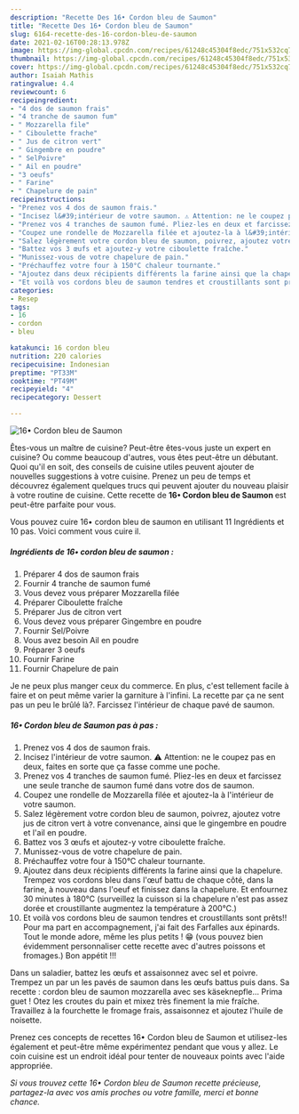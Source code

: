 ```yaml
---
description: "Recette Des 16• Cordon bleu de Saumon"
title: "Recette Des 16• Cordon bleu de Saumon"
slug: 6164-recette-des-16-cordon-bleu-de-saumon
date: 2021-02-16T00:28:13.978Z
image: https://img-global.cpcdn.com/recipes/61248c45304f8edc/751x532cq70/16•-cordon-bleu-de-saumon-photo-principale-de-la-recette.jpg
thumbnail: https://img-global.cpcdn.com/recipes/61248c45304f8edc/751x532cq70/16•-cordon-bleu-de-saumon-photo-principale-de-la-recette.jpg
cover: https://img-global.cpcdn.com/recipes/61248c45304f8edc/751x532cq70/16•-cordon-bleu-de-saumon-photo-principale-de-la-recette.jpg
author: Isaiah Mathis
ratingvalue: 4.4
reviewcount: 6
recipeingredient:
- "4 dos de saumon frais"
- "4 tranche de saumon fum"
- " Mozzarella file"
- " Ciboulette frache"
- " Jus de citron vert"
- " Gingembre en poudre"
- " SelPoivre"
- " Ail en poudre"
- "3 oeufs"
- " Farine"
- " Chapelure de pain"
recipeinstructions:
- "Prenez vos 4 dos de saumon frais."
- "Incisez l&#39;intérieur de votre saumon. ⚠️ Attention: ne le coupez pas en deux, faites en sorte que ça fasse comme une poche."
- "Prenez vos 4 tranches de saumon fumé. Pliez-les en deux et farcissez une seule tranche de saumon fumé dans votre dos de saumon."
- "Coupez une rondelle de Mozzarella filée et ajoutez-la à l&#39;intérieur de votre saumon."
- "Salez légèrement votre cordon bleu de saumon, poivrez, ajoutez votre jus de citron vert à votre convenance, ainsi que le gingembre en poudre et l&#39;ail en poudre."
- "Battez vos 3 œufs et ajoutez-y votre ciboulette fraîche."
- "Munissez-vous de votre chapelure de pain."
- "Préchauffez votre four à 150°C chaleur tournante."
- "Ajoutez dans deux récipients différents la farine ainsi que la chapelure. Trempez vos cordons bleu dans l&#39;œuf battu de chaque côté, dans la farine, à nouveau dans l&#39;oeuf et finissez dans la chapelure. Et enfournez 30 minutes à 180°C (surveillez la cuisson si la chapelure n&#39;est pas assez dorée et croustillante augmentez la température à 200°C.)"
- "Et voilà vos cordons bleu de saumon tendres et croustillants sont prêts!! Pour ma part en accompagnement, j&#39;ai fait des Farfalles aux épinards. Tout le monde adore, même les plus petits ! 😁 (vous pouvez bien évidemment personnaliser cette recette avec d&#39;autres poissons et fromages.) Bon appétit !!!"
categories:
- Resep
tags:
- 16
- cordon
- bleu

katakunci: 16 cordon bleu 
nutrition: 220 calories
recipecuisine: Indonesian
preptime: "PT33M"
cooktime: "PT49M"
recipeyield: "4"
recipecategory: Dessert

---
```



![16• Cordon bleu de Saumon](https://img-global.cpcdn.com/recipes/61248c45304f8edc/751x532cq70/16•-cordon-bleu-de-saumon-photo-principale-de-la-recette.jpg)

Êtes-vous un maître de cuisine? Peut-être êtes-vous juste un expert en cuisine? Ou comme beaucoup d'autres, vous êtes peut-être un débutant. Quoi qu'il en soit, des conseils de cuisine utiles peuvent ajouter de nouvelles suggestions à votre cuisine. Prenez un peu de temps et découvrez également quelques trucs qui peuvent ajouter du nouveau plaisir à votre routine de cuisine. Cette recette de <strong> 16• Cordon bleu de Saumon </strong> est peut-être parfaite pour vous.

<!--inarticleads1-->

Vous pouvez cuire 16• cordon bleu de saumon en utilisant 11 Ingrédients et 10 pas. Voici comment vous cuire il.

##### Ingrédients de 16• cordon bleu de saumon :

1. Préparer 4 dos de saumon frais
1. Fournir 4 tranche de saumon fumé
1. Vous devez vous préparer  Mozzarella filée
1. Préparer  Ciboulette fraîche
1. Préparer  Jus de citron vert
1. Vous devez vous préparer  Gingembre en poudre
1. Fournir  Sel/Poivre
1. Vous avez besoin  Ail en poudre
1. Préparer 3 oeufs
1. Fournir  Farine
1. Fournir  Chapelure de pain


Je ne peux plus manger ceux du commerce. En plus, c&#39;est tellement facile à faire et on peut même varier la garniture à l&#39;infini. La recette par ça ne sent pas un peu le brûlé là?. Farcissez l&#39;intérieur de chaque pavé de saumon. 

<!--inarticleads2-->

##### 16• Cordon bleu de Saumon pas à pas :

1. Prenez vos 4 dos de saumon frais.
1. Incisez l&#39;intérieur de votre saumon. ⚠️ Attention: ne le coupez pas en deux, faites en sorte que ça fasse comme une poche.
1. Prenez vos 4 tranches de saumon fumé. Pliez-les en deux et farcissez une seule tranche de saumon fumé dans votre dos de saumon.
1. Coupez une rondelle de Mozzarella filée et ajoutez-la à l&#39;intérieur de votre saumon.
1. Salez légèrement votre cordon bleu de saumon, poivrez, ajoutez votre jus de citron vert à votre convenance, ainsi que le gingembre en poudre et l&#39;ail en poudre.
1. Battez vos 3 œufs et ajoutez-y votre ciboulette fraîche.
1. Munissez-vous de votre chapelure de pain.
1. Préchauffez votre four à 150°C chaleur tournante.
1. Ajoutez dans deux récipients différents la farine ainsi que la chapelure. Trempez vos cordons bleu dans l&#39;œuf battu de chaque côté, dans la farine, à nouveau dans l&#39;oeuf et finissez dans la chapelure. Et enfournez 30 minutes à 180°C (surveillez la cuisson si la chapelure n&#39;est pas assez dorée et croustillante augmentez la température à 200°C.)
1. Et voilà vos cordons bleu de saumon tendres et croustillants sont prêts!! Pour ma part en accompagnement, j&#39;ai fait des Farfalles aux épinards. Tout le monde adore, même les plus petits ! 😁 (vous pouvez bien évidemment personnaliser cette recette avec d&#39;autres poissons et fromages.) Bon appétit !!!


Dans un saladier, battez les œufs et assaisonnez avec sel et poivre. Trempez un par un les pavés de saumon dans les œufs battus puis dans. Sa recette : cordon bleu de saumon mozzarella avec ses käseknepfle… Prima guet ! Otez les croutes du pain et mixez très finement la mie fraîche. Travaillez à la fourchette le fromage frais, assaisonnez et ajoutez l&#39;huile de noisette. 

<!--inarticleads1-->

<p>
Prenez ces concepts de recettes 16• Cordon bleu de Saumon et utilisez-les également et peut-être même expérimentez pendant que vous y allez. Le coin cuisine est un endroit idéal pour tenter de nouveaux points avec l'aide appropriée.
</p>

<p>
<i>Si vous trouvez cette 16• Cordon bleu de Saumon recette précieuse, partagez-la avec vos amis proches ou votre famille, merci et bonne chance.</i>
</p>
